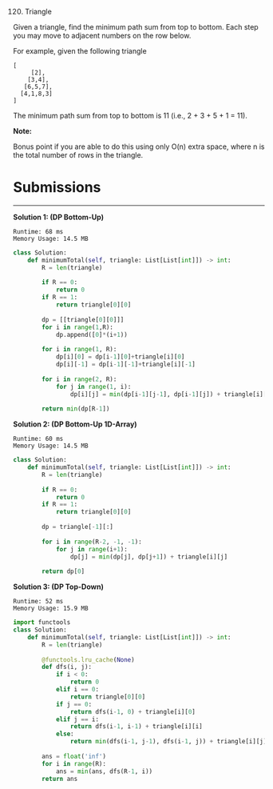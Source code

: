 120. Triangle

Given a triangle, find the minimum path sum from top to bottom. Each step you may move to adjacent numbers on the row below.

For example, given the following triangle
```
[
     [2],
    [3,4],
   [6,5,7],
  [4,1,8,3]
]
```

The minimum path sum from top to bottom is 11 (i.e., 2 + 3 + 5 + 1 = 11).

**Note:**

Bonus point if you are able to do this using only O(n) extra space, where n is the total number of rows in the triangle.

# Submissions
---

**Solution 1: (DP Bottom-Up)**
```
Runtime: 68 ms
Memory Usage: 14.5 MB
```
```python
class Solution:
    def minimumTotal(self, triangle: List[List[int]]) -> int:
        R = len(triangle)
        
        if R == 0:
            return 0
        if R == 1:
            return triangle[0][0]
        
        dp = [[triangle[0][0]]]
        for i in range(1,R):
            dp.append([0]*(i+1))
        
        for i in range(1, R):
            dp[i][0] = dp[i-1][0]+triangle[i][0]
            dp[i][-1] = dp[i-1][-1]+triangle[i][-1]
        
        for i in range(2, R):
            for j in range(1, i):
                dp[i][j] = min(dp[i-1][j-1], dp[i-1][j]) + triangle[i][j]
                    
        return min(dp[R-1])
```

**Solution 2: (DP Bottom-Up 1D-Array)**
```
Runtime: 60 ms
Memory Usage: 14.5 MB
```
```python
class Solution:
    def minimumTotal(self, triangle: List[List[int]]) -> int:
        R = len(triangle)
        
        if R == 0:
            return 0
        if R == 1:
            return triangle[0][0]
        
        dp = triangle[-1][:]
        
        for i in range(R-2, -1, -1):
            for j in range(i+1):
                dp[j] = min(dp[j], dp[j+1]) + triangle[i][j]
        
        return dp[0]
```

**Solution 3: (DP Top-Down)**
```
Runtime: 52 ms
Memory Usage: 15.9 MB
```
```python
import functools
class Solution:
    def minimumTotal(self, triangle: List[List[int]]) -> int:
        R = len(triangle)
        
        @functools.lru_cache(None)
        def dfs(i, j):
            if i < 0:
                return 0
            elif i == 0:
                return triangle[0][0]
            if j == 0:
                return dfs(i-1, 0) + triangle[i][0]
            elif j == i:
                return dfs(i-1, i-1) + triangle[i][i]
            else:
                return min(dfs(i-1, j-1), dfs(i-1, j)) + triangle[i][j]
        
        ans = float('inf')
        for i in range(R):
            ans = min(ans, dfs(R-1, i))
        return ans

```